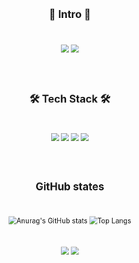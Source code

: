 <h2 align="center">👋 Intro 👋</h2>

<br>

<p align="center"><a href="https://www.instagram.com/yu_nys/"><img src="https://img.shields.io/badge/Instagram-E4405F?style=flat-square&logo=Instagram&logoColor=white"/></a> <a href="https://velog.io/@lilclown"><img src="https://img.shields.io/badge/Velog-20C997?style=flat-square&logo=Velog&logoColor=white"/></a></p>

</br>
</br>

<h2 align="center"> 🛠 Tech Stack 🛠 </h2>

<br>

<p align="center"><img src="https://img.shields.io/badge/Node.js-339933?style=flat-square&logo=Node.js&logoColor=white"/></a> <img src="https://img.shields.io/badge/JavaScript-F7DF1E?style=flat-square&logo=JavaScript&logoColor=white"/></a> <img src="https://img.shields.io/badge/MongoDB-47A248?style=flat-square&logo=MongoDB&logoColor=white"/></a> <img src="https://img.shields.io/badge/Amazon AWS-232F3E?style=flat-square&logo=Amazon AWS&logoColor=white"/></a></p>

</br>
</br>

<h2 align="center"> GitHub states </h2>

<br>

<div align="center">

![Anurag's GitHub stats](https://github-readme-stats.vercel.app/api?username=lilclown97&show_icons=true&theme=dark)
![Top Langs](https://github-readme-stats.vercel.app/api/top-langs/?username=lilclown97&layout=compact&theme=dark)

</div>

<br>

<p align="center"><img src="https://img.shields.io/github/followers/lilclown97?style=social"/></a> <a href="https://hits.seeyoufarm.com"> <img src="https://hits.seeyoufarm.com/api/count/incr/badge.svg?url=https%3A%2F%2Fgithub.com%2Flilclown97&count_bg=%23000000&title_bg=%23000000&icon=github.svg&icon_color=%23E7E7E7&title=hits&edge_flat=false"/></a></p>

<!-- **lilclown97/lilclown97** is a ✨ _special_ ✨ repository because its `README.md` (this file) appears on your GitHub profile.

Here are some ideas to get you started:

- 🔭 I’m currently working on ...
- 🌱 I’m currently learning ...
- 👯 I’m looking to collaborate on ...
- 🤔 I’m looking for help with ...
- 💬 Ask me about ...
- 📫 How to reach me: ...
- 😄 Pronouns: ...
- ⚡ Fun fact: ... -->
